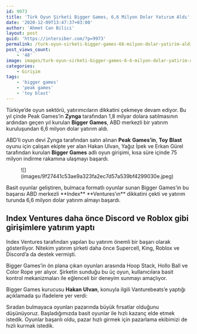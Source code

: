```yaml
---
id: 9973
title: 'Türk Oyun Şirketi Bigger Games, 6,6 Milyon Dolar Yatırım Aldı'
date: '2020-12-09T13:47:37+03:00'
author: 'Ahmet Can Bilici'
layout: post
guid: 'https://intersiber.com/?p=9973'
permalink: /turk-oyun-sirketi-bigger-games-66-milyon-dolar-yatirim-aldi/
post_views_count:
    - '48'
image: images/turk-oyun-sirketi-bigger-games-6-6-milyon-dolar-yatirim-aldi.jpeg
categories:
    - Girişim
tags:
    - 'bigger games'
    - 'peak games'
    - 'toy blast'
---
```


Türkiye’de oyun sektörü, yatırımcıların dikkatini çekmeye devam ediyor. Bu yıl çinde Peak Games’in **Zynga** tarafından 1,8 milyar dolara satılmasının ardından geçen yıl kurulan **Bigger** **Games**, ABD merkezli bir yatırım kuruluşundan 6,6 milyon dolar yatırım aldı.

ABD’li oyun devi Zynga tarafından satın alınan **Peak** **Games’in**, **Toy** **Blast** oyunu için çalışan ekipte yer alan Hakan Ulvan, Yağız İpek ve Erkan Gürel tarafından kurulan **Bigger** **Games** adlı oyun girişimi, kısa süre içinde 75 milyon indirme rakamına ulaşmayı başardı.

<figure class="wp-block-image size-large">![](images/9f27441c53ae9a323fa2ec7d57a539bf4299030e.jpeg)</figure>Basit oyunlar geliştiren, bulmaca formatlı oyunlar sunan Bigger Games’in bu başarısı ABD merkezli **Index** **Ventures’ın** dikkatini çekti ve yatırım turunda 6,6 milyon dolar yatırım almayı başardı.

## Index Ventures daha önce Discord ve Roblox gibi girişimlere yatırım yaptı

Index Ventures tarafından yapılan bu yatırım önemli bir başarı olarak gösteriliyor. Nitekim yatırım şirketi daha önce Supercell, King, Roblox ve Discord’a da destek vermişti.

Bigger Games’in ön plana çıkan oyunları arasında Hoop Stack, Hollo Ball ve Color Rope yer alıyor. Şirketin sunduğu bu üç oyun, kullanıcılara basit kontrol mekanizmaları ile eğlenceli bir deneyim sunmayı amaçlıyor.

Bigger Games kurucusu **Hakan** **Ulvan**, konuyla ilgili Vanturebeats’e yaptığı açıklamada şu ifadelere yer verdi:

Sıradan bulmayaca oyunları pazarında büyük fırsatlar olduğunu düşünüyoruz. Başladığımızda basit oyunlar ile hızlı kazanç elde etmek istedik. Oyunlar başarılı oldu, pazar hızlı girmek için pazarlama ekibimizi de hızlı kurmak istedik.